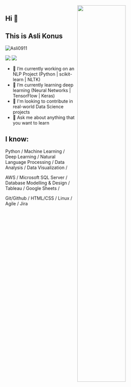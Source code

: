 <img src="https://github-readme-stats.vercel.app/api?username=Asli0911&show_icons=true&theme=buefy" align='right' width="55%">


## Hi 👋
## This is Asli Konus
<p align="left"> <img src="https://komarev.com/ghpvc/?username=Asli0911" alt="Asli0911" /> </p>

[![](https://img.shields.io/badge/linkedin-%230077B5.svg?&style=for-the-badge&logo=linkedin&logoColor=white)](https://www.linkedin.com/in/asli-konus/)
[![](https://img.shields.io/badge/tableau-%2312100E.svg?&style=for-the-badge&logo=tableau&logoColor=orange)](https://public.tableau.com/en-us/s/profile/asli.konus#!/)




- 🔭 I’m currently working on an NLP Project (Python | scikit-learn | NLTK)
- 🌱 I’m currently learning deep learning (Neural Networks | TensorFlow | Keras)
- 👯 I'm looking to contribute in real-world Data Science projects
- 💬 Ask me about anything that you want to learn

## I know:

Python / Machine Learning / Deep Learning / Natural Language Processing / Data Analysis / Data Visualization /

AWS / Microsoft SQL Server / Database Modelling & Design / Tableau / Google Sheets / 

Git/Github / HTML/CSS / Linux / Agile / Jira

